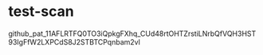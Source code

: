 # test-scan

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
